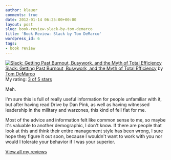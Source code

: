 ```yaml
---
author: klauer
comments: true
date: 2012-01-14 06:25:00+00:00
layout: post
slug: book-review-slack-by-tom-demarco
title: 'Book Review: Slack by Tom DeMarco'
wordpress_id: 6
tags:
- book review
---
```



    

[![Slack: Getting Past Burnout, Busywork, and the Myth of Total Efficiency](http://photo.goodreads.com/books/1320419657m/123715.jpg)](http://www.goodreads.com/book/show/123715.Slack)[Slack: Getting Past Burnout, Busywork, and the Myth of Total Efficiency](http://www.goodreads.com/book/show/123715.Slack) by [Tom DeMarco](http://www.goodreads.com/author/show/38238.Tom_DeMarco)  
My rating: [3 of 5 stars](http://www.goodreads.com/review/show/256690418)

Meh. 

I'm sure this is full of really useful information for people unfamiliar with it, but after having read Drive by Dan Pink, as well as having witnessed leadership in the military and warzones, this kind of fell flat for me. 

Most of the advice and information felt like common sense to me, so maybe it's valuable to another demographic, I don't know. If there are people that look at this and think their entire management style has been wrong, I sure hope they figure it out soon, because I wouldn't want to work with you nor would I tolerate your behavior if I was your superior. 

[View all my reviews](http://www.goodreads.com/review/list/2600826-nick-klauer)


  

